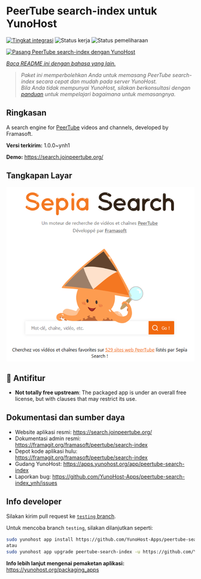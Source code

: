 <!--
N.B.: README ini dibuat secara otomatis oleh <https://github.com/YunoHost/apps/tree/master/tools/readme_generator>
Ini TIDAK boleh diedit dengan tangan.
-->

# PeerTube search-index untuk YunoHost

[![Tingkat integrasi](https://apps.yunohost.org/badge/integration/peertube-search-index)](https://ci-apps.yunohost.org/ci/apps/peertube-search-index/)
![Status kerja](https://apps.yunohost.org/badge/state/peertube-search-index)
![Status pemeliharaan](https://apps.yunohost.org/badge/maintained/peertube-search-index)

[![Pasang PeerTube search-index dengan YunoHost](https://install-app.yunohost.org/install-with-yunohost.svg)](https://install-app.yunohost.org/?app=peertube-search-index)

*[Baca README ini dengan bahasa yang lain.](./ALL_README.md)*

> *Paket ini memperbolehkan Anda untuk memasang PeerTube search-index secara cepat dan mudah pada server YunoHost.*  
> *Bila Anda tidak mempunyai YunoHost, silakan berkonsultasi dengan [panduan](https://yunohost.org/install) untuk mempelajari bagaimana untuk memasangnya.*

## Ringkasan

A search engine for [PeerTube](https://joinpeertube.org/) videos and channels, developed by Framasoft.


**Versi terkirim:** 1.0.0~ynh1

**Demo:** <https://search.joinpeertube.org/>

## Tangkapan Layar

![Tangkapan Layar pada PeerTube search-index](./doc/screenshots/sepia-search-screenshot.png)

## :red_circle: Antifitur

- **Not totally free upstream**: The packaged app is under an overall free license, but with clauses that may restrict its use.

## Dokumentasi dan sumber daya

- Website aplikasi resmi: <https://search.joinpeertube.org/>
- Dokumentasi admin resmi: <https://framagit.org/framasoft/peertube/search-index>
- Depot kode aplikasi hulu: <https://framagit.org/framasoft/peertube/search-index>
- Gudang YunoHost: <https://apps.yunohost.org/app/peertube-search-index>
- Laporkan bug: <https://github.com/YunoHost-Apps/peertube-search-index_ynh/issues>

## Info developer

Silakan kirim pull request ke [`testing` branch](https://github.com/YunoHost-Apps/peertube-search-index_ynh/tree/testing).

Untuk mencoba branch `testing`, silakan dilanjutkan seperti:

```bash
sudo yunohost app install https://github.com/YunoHost-Apps/peertube-search-index_ynh/tree/testing --debug
atau
sudo yunohost app upgrade peertube-search-index -u https://github.com/YunoHost-Apps/peertube-search-index_ynh/tree/testing --debug
```

**Info lebih lanjut mengenai pemaketan aplikasi:** <https://yunohost.org/packaging_apps>
